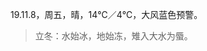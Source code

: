 <link href="../../css/style.css" rel="stylesheet" type="text/css" />

<span class="fzzy">19.11.8，周五，晴，14℃／4℃，大风蓝色预警。

> 立冬：水始冰，地始冻，雉入大水为蜃。

<div class="p">


